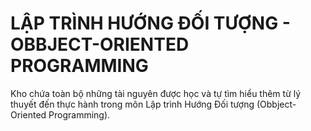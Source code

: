 # LẬP TRÌNH HƯỚNG ĐỐI TƯỢNG - OBBJECT-ORIENTED PROGRAMMING

Kho chứa toàn bộ những tài nguyên được học và tự tìm hiểu thêm từ lý thuyết đến thực hành trong môn Lập trình Hướng Đối tượng (Obbject-Oriented Programming).
